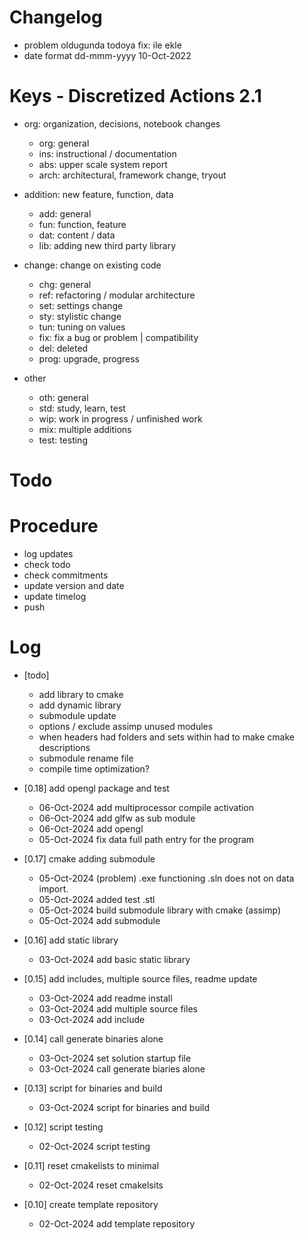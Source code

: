 # Changelog
- problem oldugunda todoya fix: ile ekle
- date format dd-mmm-yyyy 10-Oct-2022

# Keys - Discretized Actions 2.1
- org: organization, decisions, notebook changes
    - org: general
    - ins: instructional / documentation
    - abs: upper scale system report
    - arch: architectural, framework change, tryout

- addition: new feature, function, data
    - add: general
    - fun: function, feature
    - dat: content / data
    - lib: adding new third party library

- change: change on existing code
    - chg: general
    - ref: refactoring / modular architecture
    - set: settings change
    - sty: stylistic change
    - tun: tuning on values
    - fix: fix a bug or problem | compatibility
    - del: deleted
    - prog: upgrade, progress

- other
    - oth: general
    - std: study, learn, test
    - wip: work in progress / unfinished work
    - mix: multiple additions
    - test: testing

# Todo

# Procedure
- log updates
- check todo
- check commitments
- update version and date
- update timelog
- push

# Log 
- [todo]
    - add library to cmake
    - add dynamic library
    - submodule update
    - options / exclude assimp unused modules
    - when headers had folders and sets within had to make cmake descriptions
    - submodule rename file
    - compile time optimization?

- [0.18] add opengl package and test 
    - 06-Oct-2024 add multiprocessor compile activation
    - 06-Oct-2024 add glfw as sub module
    - 06-Oct-2024 add opengl
    - 05-Oct-2024 fix data full path entry for the program

- [0.17] cmake adding submodule
    - 05-Oct-2024 (problem) .exe functioning .sln does not on data import.
    - 05-Oct-2024 added test .stl
    - 05-Oct-2024 build submodule library with cmake (assimp)
    - 05-Oct-2024 add submodule

- [0.16] add static library
    - 03-Oct-2024 add basic static library

- [0.15] add includes, multiple source files, readme update
    - 03-Oct-2024 add readme install
    - 03-Oct-2024 add multiple source files
    - 03-Oct-2024 add include

- [0.14] call generate binaries alone
    - 03-Oct-2024 set solution startup file 
    - 03-Oct-2024 call generate biaries alone

- [0.13] script for binaries and build
    - 03-Oct-2024 script for binaries and build

- [0.12] script testing
    - 02-Oct-2024 script testing

- [0.11] reset cmakelists to minimal
    - 02-Oct-2024 reset cmakelsits

- [0.10] create template repository
    - 02-Oct-2024 add template repository

